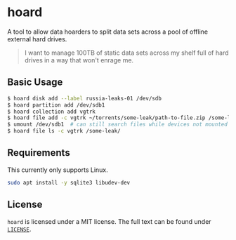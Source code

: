 # hoard

A tool to allow data hoarders to split data sets across a pool of offline external hard drives.

> I want to manage 100TB of static data sets across my shelf full of hard drives in a way that won't enrage me.

## Basic Usage

```bash
$ hoard disk add --label russia-leaks-01 /dev/sdb
$ hoard partition add /dev/sdb1
$ hoard collection add vgtrk
$ hoard file add -c vgtrk ~/torrents/some-leak/path-to-file.zip /some-leak/path-to-file.zip
$ umount /dev/sdb1  # can still search files while devices not mounted
$ hoard file ls -c vgtrk /some-leak/
```

## Requirements

This currently only supports Linux.

```bash
sudo apt install -y sqlite3 libudev-dev
```

## License

`hoard` is licensed under a MIT license.
The full text can be found under [`LICENSE`](./LICENSE).
